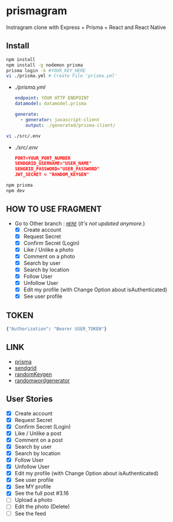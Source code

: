 # prismagram

Instragram clone with Express + Prisma + React and React Native

## Install

```bash
npm install
npm install -g nodemon prisma
prisma login -k #YOUR_KEY_HERE
vi ./prisma.yml # Create File 'prisma.yml'
```

- *./prisma.yml*

    ```yml
    endpoint: YOUR HTTP ENDPOINT
    datamodel: datamodel.prisma

    generate:
      - generator: javascript-client
        output: ./generated/prisma-client/
    ```

```bash
vi ./src/.env
```

- *./src/.env*

    ```json
    PORT=YOUR_PORT_NUMBER
    SENDGRID_USERNAME="USER_NAME"
    SENGRID_PASSWORD="USER_PASSWORD"
    JWT_SECRET = "RANDOM_KEYGEN"
    ```

```bash
npm prisma
npm dev
```

## HOW TO USE FRAGMENT

- Go to Other branch : [*`HERE`*](https://github.com/Sotaneum/prismagram/tree/UseFragments) (*It's not updated anymore.*)
  - [x] Create account
  - [x] Request Secret
  - [x] Confirm Secret (Login)
  - [x] Like / Unlike a photo
  - [x] Comment on a photo
  - [x] Search by user
  - [x] Search by location
  - [x] Follow User
  - [x] Unfollow User
  - [x] Edit my profile (with Change Option about isAuthenticated)
  - [x] See user profile

## TOKEN

```graphql
{"Authorization": "Bearer USER_TOKEN"}
```

## LINK

- [prisma](https://app.prisma.io/)
- [sendgrid](https://app.sendgrid.com/guide)
- [randomKeygen](https://randomkeygen.com/)
- [randomwordgenerator](https://wordcounter.net/random-word-generator)

## User Stories

- [x] Create account
- [x] Request Secret
- [x] Confirm Secret (Login)
- [x] Like / Unlike a post
- [x] Comment on a post
- [x] Search by user
- [x] Search by location
- [x] Follow User
- [x] Unfollow User
- [x] Edit my profile (with Change Option about isAuthenticated)
- [x] See user profile
- [x] See MY profile
- [x] See the full post #3.16
- [ ] Upload a photo
- [ ] Edit the photo (Delete)
- [ ] See the feed
